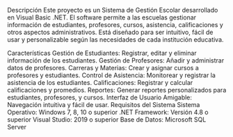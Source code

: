 Descripción
Este proyecto es un Sistema de Gestión Escolar desarrollado en Visual Basic .NET. El software permite a las escuelas gestionar información de estudiantes, profesores, cursos, asistencia, calificaciones y otros aspectos administrativos. Está diseñado para ser intuitivo, fácil de usar y personalizable según las necesidades de cada institución educativa.

Características
Gestión de Estudiantes: Registrar, editar y eliminar información de los estudiantes.
Gestión de Profesores: Añadir y administrar datos de profesores.
Carreras y Materias: Crear y asignar cursos a profesores y estudiantes.
Control de Asistencia: Monitorear y registrar la asistencia de los estudiantes.
Calificaciones: Registrar y calcular calificaciones y promedios.
Reportes: Generar reportes personalizados para estudiantes, profesores, y cursos.
Interfaz de Usuario Amigable: Navegación intuitiva y fácil de usar.
Requisitos del Sistema
Sistema Operativo: Windows 7, 8, 10 o superior
.NET Framework: Versión 4.8 o superior
Visual Studio: 2019 o superior
Base de Datos: Microsoft SQL Server
